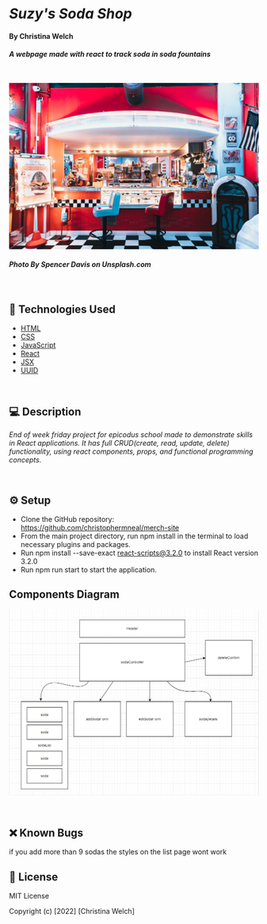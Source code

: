 # _Suzy's Soda Shop_        

#### By **Christina Welch** 

#### _A webpage made with react to track soda in soda fountains_

<br>

![Diner Photo](src/img/diner-photo-Spencer-Davis.jpg)
##### Photo By **Spencer Davis on Unsplash.com**

<br>

## 💾 Technologies Used

* [HTML](https://developer.mozilla.org/en-US/docs/Web/HTML)
* [CSS](https://developer.mozilla.org/en-US/docs/Web/CSS)
* [JavaScript](https://developer.mozilla.org/en-US/docs/Web/JavaScript)
* [React](https://reactjs.org/)
* [JSX](https://www.typescriptlang.org/docs/handbook/jsx.html)
* [UUID](https://www.npmjs.com/package/uuid)

<br>

## 💻 Description

_End of week friday project for epicodus school made to demonstrate skills in React applications. It has full CRUD(create, read, update, delete) functionality, using react components, props, and functional programming concepts._

<br>

## ⚙️ Setup

* Clone the GitHub repository: https://github.com/christophermneal/merch-site
* From the main project directory, run npm install in the terminal to load necessary plugins and packages.
* Run npm install --save-exact react-scripts@3.2.0 to install React version 3.2.0
* Run npm run start to start the application.

## Components Diagram

![Diagram of Components](src/img/component-diagram.png)

<br>

## ❌ Known Bugs

if you add more than 9 sodas the styles on the list page wont work

## 📃 License

MIT License

Copyright (c) [2022] [Christina Welch]